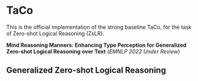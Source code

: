 # TaCo

This is the official implementation of the strong baseline TaCo, for the task of Zero-shot Logical Reasoning (ZsLR).

**Mind Reasoning Manners: Enhancing Type Perception for Generalized Zero-shot Logical Reasoning over Text** (*EMNLP 2022 Under Review*)

## Generalized Zero-shot Logical Reasoning

